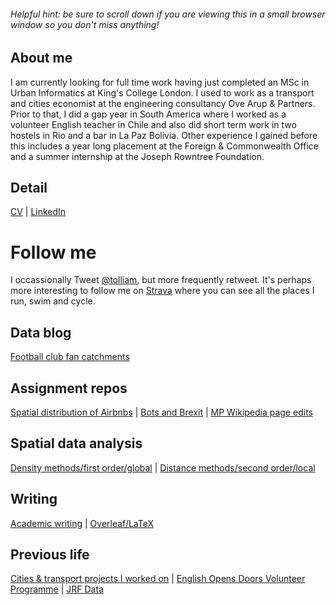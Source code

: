 ###### Helpful hint: be sure to scroll down if you are viewing this in a small browser window so you don't miss anything!

## About me

I am currently looking for full time work having just completed an MSc in Urban Informatics at King's College London. I used to work as a transport and cities economist at the engineering consultancy Ove Arup & Partners. Prior to that, I did a gap year in South America where I worked as a volunteer English teacher in Chile and also did short term work in two hostels in Rio and a bar in La Paz Bolivia. Other experience I gained before this includes a year long placement at the Foreign & Commonwealth Office and a summer internship at the Joseph Rowntree Foundation.

## Detail
[CV](https://github.com/tolliam/tolliam.github.io/blob/master/Liam%20Tollinton%2020190518x.pdf)  |  [LinkedIn](https://www.linkedin.com/in/liam-tollinton-17aaa932/)

# Follow me
I occassionally Tweet [@tolliam](https://twitter.com/tolliam), but more frequently retweet.
It's perhaps more interesting to follow me on [Strava](https://www.strava.com/athletes/1072098) where you can see all the places I run, swim and cycle.

## Data blog
[Football club fan catchments](https://kyso.io/tolliam/football-club-fan-catchments)  

## Assignment repos
[Spatial distribution of Airbnbs](https://github.com/Tolltott/Edinburgh-Airbnb)   | [Bots and Brexit](https://github.com/Tolltott/Bots-brexit)  | [MP Wikipedia page edits](https://github.com/Tolltott/MP-wiki-edits)

## Spatial data analysis
[Density methods/first order/global](density.md)  | [Distance methods/second order/local](distance.md)

## Writing
[Academic writing](academic-writing.md)  | [Overleaf/LaTeX](overleaf.md)  

## Previous life 
[Cities & transport projects I worked on](arup_projects.md)   |   [English Opens Doors Volunteer Programme](http://centrodevoluntarios.cl/)  |  [JRF Data](https://www.jrf.org.uk/data)
